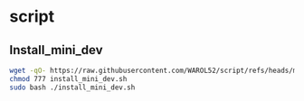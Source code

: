 # script

## Install_mini_dev
```sh
wget -qO- https://raw.githubusercontent.com/WAROL52/script/refs/heads/master/debian/install_mini_dev.sh > install_mini_dev.sh
chmod 777 install_mini_dev.sh
sudo bash ./install_mini_dev.sh
```
